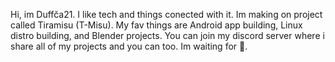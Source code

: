 Hi, im Duffča21.
I like tech and things conected with it.
Im making on project called Tiramisu (T-Misu).
My fav things are Android app building, Linux distro building, and Blender projects.
You can join my discord server where i share all of my projects and you can too.
Im waiting for 🫵.
